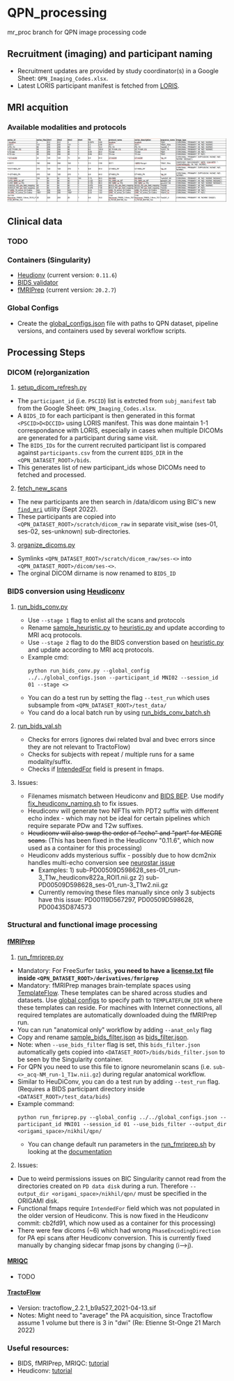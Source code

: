 # QPN_processing
mr_proc branch for QPN image processing code

## Recruitment (imaging) and participant naming
- Recruitment updates are provided by study coordinator(s) in a Google Sheet: `QPN_Imaging_Codes.xlsx`.
- Latest LORIS participant manifest is fetched from [LORIS](https://copn.loris.ca/). 
  
## MRI acquition
### Available modalities and protocols
![QPN MR acq protocols](./images/QPN_dicom_protocols.png)

## Clinical data
### TODO

### Containers (Singularity)
- [Heudionv](https://heudiconv.readthedocs.io/en/latest/installation.html#singularity) (current version: `0.11.6`)
- [BIDS validator](https://github.com/bids-standard/bids-validator)
- [fMRIPrep](https://fmriprep.org/en/1.5.5/singularity.html) (current version: `20.2.7`)

### Global Configs
   - Create the [global_configs.json](./workflow/global_configs.json) file with paths to QPN dataset, pipeline versions, and containers used by several workflow scripts.

## Processing Steps

### DICOM (re)organization
1. [setup_dicom_refresh.py](workflow/dicom_org/setup_dicom_refresh.py)
  - The `participant_id` (i.e. `PSCID`) list is extrcted from `subj_manifest` tab from the Google Sheet: `QPN_Imaging_Codes.xlsx`. 
  - A `BIDS_ID` for each participant is then generated in this format `<PSCID>D<DCCID>` using LORIS manifest. This was done maintain 1-1 correspondance with LORIS, especially in cases when multiple DICOMs are generated for a participant during same visit.
  - The `BIDS_IDs` for the current recruited participant list is compared against `participants.csv` from the current `BIDS_DIR` in the `<QPN_DATASET_ROOT>/bids`.  
  - This generates list of new participant_ids whose DICOMs need to fetched and processed. 
2. [fetch_new_scans](workflow/dicom_org/scripts/fetch_new_scans.sh)
  - The new participants are then search in /data/dicom using BIC's new [`find_mri`](https://forum.bic.mni.mcgill.ca/t/how-to-retrieve-download-mri-dicom-data/1657) utility (Sept 2022). 
  - These participants are copied into `<QPN_DATASET_ROOT>/scratch/dicom_raw` in separate visit_wise (ses-01, ses-02, ses-unknown) sub-directories. 
3. [organize_dicoms.py](workflow/dicom_org/organize_dicoms.py) 
  - Symlinks `<QPN_DATASET_ROOT>/scratch/dicom_raw/ses-<>` into `<QPN_DATASET_ROOT>/dicom/ses-<>`.
  - The orginal DICOM dirname is now renamed to `BIDS_ID`

### BIDS conversion using [Heudiconv](https://heudiconv.readthedocs.io/en/latest/)   

1. [run_bids_conv.py](workflow/bids_conv/run_bids_conv.py)
    - Use `--stage 1` flag to enlist all the scans and protocols
    - Rename [sample_heuristic.py](workflow/bids_conv/sample_heuristic.py) to [heuristic.py](workflow/bids_conv/heuristic.py) and update according to MRI acq protocols. 
    - Use `--stage 2` flag to do the BIDS converstion based on [heuristic.py](workflow/bids_conv/heuristic.py) and update according to MRI acq protocols. 
    - Example cmd: 
       ``` 
       python run_bids_conv.py --global_config ../../global_configs.json --participant_id MNI02 --session_id 01 --stage <> 
       ```
    - You can do a test run by setting the flag `--test_run` which uses subsample from `<QPN_DATASET_ROOT>/test_data/`
    - You cand do a local batch run by using [run_bids_conv_batch.sh](workflow/bids_conv/run_bids_conv_batch.sh)

2. [run_bids_val.sh](bids/scripts/run_bids_val.sh) 
    - Checks for errors (ignores dwi related bval and bvec errors since they are not relevant to TractoFlow) 
    - Checks for subjects with repeat / multiple runs for a same modality/suffix. 
    - Checks if [IntendedFor](https://github.com/nipy/heudiconv/pull/482) field is present in fmaps.

3. Issues:
    - Filenames mismatch between Heudiconv and [BIDS BEP](https://github.com/bids-standard/bep001/blob/master/src/04-modality-specific-files/01-magnetic-resonance-imaging-data.md). Use modify [fix_heudiconv_naming.sh](bids/scripts/fix_heudiconv_naming.sh) to fix issues.
    - Heudiconv will generate two NIFTIs with PDT2 suffix with different echo index - which may not be ideal for certain pipelines which require separate PDw and T2w suffixes. 
    - ~~Heudiconv will also swap the order of "echo" and "part" for MEGRE scans.~~ (This has been fixed in the Heudiconv "0.11.6", which now used as a container for this processing)
    - Heudiconv adds mysterious suffix - possibly due to how dcm2nix handles multi-echo conversion see [neurostar issue](https://neurostars.org/t/heudiconv-adding-unspecified-suffix/21450/3) 
      - Examples: 1) sub-PD00509D598628_ses-01_run-3_T1w_heudiconv822a_ROI1.nii.gz 2) sub-PD00509D598628_ses-01_run-3_T1w2.nii.gz
      - Currently removing these files manually since only 3 subjects have this issue: PD00119D567297, PD00509D598628, PD00435D874573

### Structural and functional image processing 
#### [fMRIPrep](https://fmriprep.org/en/stable/)
1. [run_fmriprep.py](workflow/proc_pipe/fmriprep/run_fmriprep.py)
  - Mandatory: For FreeSurfer tasks, **you need to have a [license.txt](https://surfer.nmr.mgh.harvard.edu/fswiki/License) file inside `<QPN_DATASET_ROOT>/derivatives/fmriprep`**
  - Mandatory: fMRIPrep manages brain-template spaces using [TemplateFlow](https://fmriprep.org/en/stable/spaces.html). These templates can be shared across studies and datasets. Use [global configs](./workflow/global_configs.json) to specify path to `TEMPLATEFLOW_DIR` where these templates can reside. For machines with Internet connections, all required templates are automatically downloaded duing the fMRIPrep run. 
  - You can run "anatomical only" workflow by adding `--anat_only` flag
  - Copy and rename [sample_bids_filter.json](workflow/proc_pipe/fmriprep/sample_bids_filter.json) as [bids_filter.json](workflow/proc_pipe/fmriprep/bids_filter.json). 
  - Note: when `--use_bids_filter` flag is set, this `bids_filter.json` automatically gets copied into `<DATASET_ROOT>/bids/bids_filter.json` to be seen by the Singularity container.
  - For QPN you need to use this file to ignore neuromelanin scans (i.e. `sub-<>_acq-NM_run-1_T1w.nii.gz`) during regular anatomical workflow.
  - Similar to HeuDiConv, you can do a test run by adding `--test_run` flag. (Requires a BIDS participant directory inside `<DATASET_ROOT>/test_data/bids`)
   - Example command:
      ``` 
      python run_fmriprep.py --global_config ../../global_configs.json --participant_id MNI01 --session_id 01 --use_bids_filter --output_dir <origami_space>/nikhil/qpn/ 
      ```
      - You can change default run parameters in the [run_fmriprep.sh](workflow/proc_pipe/fmriprep/scripts/run_fmriprep.sh) by looking at the [documentation](https://fmriprep.org/en/stable/usage.html)

2. Issues:
  - Due to weird permissions issues on BIC Singularity cannot read from the directories created on `PD data disk` during a run. Therefore `--output_dir <origami_space>/nikhil/qpn/` must be specified in the ORIGAMI disk. 
  - Functional fmaps require `IntendedFor` field which was not populated in the older version of Heudiconv. This is now fixed in the Heudiconv commit: cb2fd91, which now used as a container for this processing)
  - There were few dicoms (~6) which had wrong `PhaseEncodingDirection` for PA epi scans after Heudiconv conversion. This is currently fixed manually by changing sidecar fmap jsons by changing (i-->j).  

#### [MRIQC](https://mriqc.readthedocs.io/en/stable/)
- TODO

#### [TractoFlow](https://github.com/scilus/tractoflow)
  - Version: tractoflow_2.2.1_b9a527_2021-04-13.sif
  - Notes:  Might need to "average" the PA acquisition, since Tractoflow assume 1 volume but there is 3 in "dwi" (Re: Etienne St-Onge 21 March 2022) 


### Useful resources:
- BIDS, fMRIPrep, MRIQC: [tutorial](https://sarenseeley.github.io/BIDS-fmriprep-MRIQC.html)
- Heudiconv: [tutorial](https://neuroimaging-core-docs.readthedocs.io/en/latest/pages/heudiconv.html)
